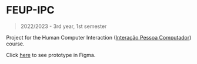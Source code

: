 # FEUP-IPC

> 2022/2023 - 3rd year, 1st semester

Project for the Human Computer Interaction ([Interação Pessoa Computador](https://sigarra.up.pt/feup/pt/UCURR_GERAL.FICHA_UC_VIEW?pv_ocorrencia_id=501684 "course page")) course.

Click [here](https://www.figma.com/proto/yljUlg2Q494ZoQCpvhKb5B/ShowUp?node-id=287%3A662&scaling=scale-down&page-id=0%3A1&starting-point-node-id=287%3A662&show-proto-sidebar=1 "ShowUP-figma") to see prototype in Figma.

